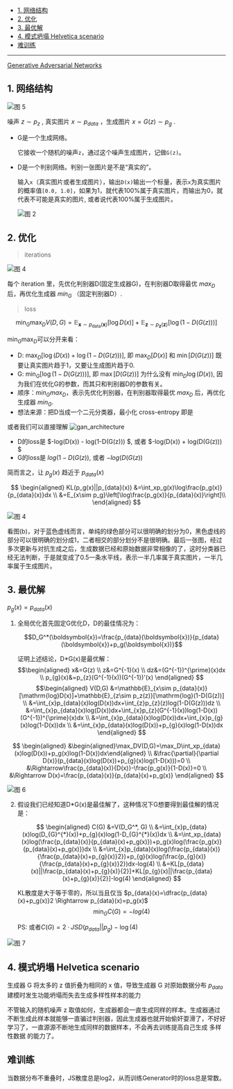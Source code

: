 - [1. 网络结构](#1-网络结构)
- [2. 优化](#2-优化)
- [3. 最优解](#3-最优解)
- [4. 模式坍塌 Helvetica scenario](#4-模式坍塌-helvetica-scenario)
- [难训练](#难训练)

---

[Generative Adversarial Networks](https://arxiv.org/abs/1406.2661)
## 1. 网络结构

![图 5](https://cdn.jsdelivr.net/gh/sword4869/pic1@main/images/202407062014866.png) 

噪声 $z\sim p_z$ , 真实图片 $x\sim p_{data}$ ，生成图片 $x=G(z)\sim p_g$ .

- G是一个生成网络。
  
    它接收一个随机的噪声`z`，通过这个噪声生成图片，记做`G(z)`。

- D是一个判别网络。判别一张图片是不是“真实的”。

    输入`x`（真实图片或者生成图片），输出`D(x)`输出一个标量，表示`x`为真实图片的概率值`[0.0, 1.0]`，如果为1，就代表100%属于真实图片，而输出为0，就代表不可能是真实的图片, 或者说代表100%属于生成图片。

    ![图 2](https://cdn.jsdelivr.net/gh/sword4869/pic1@main/images/202407062014867.png)  



## 2. 优化

> iterations

![图 4](https://cdn.jsdelivr.net/gh/sword4869/pic1@main/images/202407062014868.png)

每个 iteration 里，先优化判别器D(固定生成器G)，在判别器D取得最优 $max_D$ 后，再优化生成器 $min_G$ （固定判别器D）.  



> loss


$$\min_G\max_D V(D,G)=\mathbb{E}_{\boldsymbol{x}\sim p_{\mathrm{data}}(\boldsymbol{x})}[\log D(x)]+\mathbb{E}_{\boldsymbol{z}\sim p_{\boldsymbol{z}}(\boldsymbol{z})}[\log(1-D(G(z)))]$$

$\min_G\max_D$可以分开来看：
- D: $\max_D [\log(D(x))+\log(1-D(G(z)))]$, 即 $\max_D [D(x)]$ 和 $\min[D(G(z))]$ 
    既要让真实图片趋于1，又要让生成图片趋于0.
- G: $\min_G [\log(1-D(G(z)))]$, 即 $\max[D(G(z))]$ 
    为什么没有 $\min_D \log(D(x))$, 因为我们在优化G的参数，而其只和判别器D的参数有关。
- 顺序：$min_G max_D$，表示先优化判别器，在判别器取得最优 $max_D$ 后，再优化生成器 $min_G$.
- 想法来源：把D当成一个二元分类器，最小化 cross-entropy 即是


或者我们可以直接理解
![gan_architecture](https://easy-ai.oss-cn-shanghai.aliyuncs.com/2019-04-10-115913.jpg)
- D的loss是 
    $-log(D(x)) - log(1-D(G(z))) $, 或者 $-log(D(x)) + log(D(G(z))) $
- G的loss是 
    $log(1-D(G(z))$, 或者 $-log(D(G(z))$


简而言之，让 $p_g(x)$ 趋近于 $p_{data}(x)$

$$
\begin{aligned}
KL(p_g(x)||p_{data}(x))
&=\int_xp_g(x)\log\frac{p_g(x)}{p_{data}(x)}dx \\
&=E_{x\sim p_g}\left[\log\frac{p_g(x)}{p_{data}(x)}\right]\\
\end{aligned}
$$

![图 4](https://cdn.jsdelivr.net/gh/sword4869/pic1@main/images/202407062014869.png)  

看图(b)，对于蓝色虚线而言，单纯的绿色部分可以很明确的划分为0，黑色虚线的部分可以很明确的划分成1，二者相交的部分划分不是很明确。最后一张图，经过多次更新与对抗生成之后，生成数据已经和原始数据非常相像的了，这时分类器已经无法判断，于是就变成了0.5一条水平线，表示一半几率属于真实图片，一半几率属于生成图片。

## 3. 最优解

$p_g(x) = p_{data}(x)$

1. 全局优化首先固定G优化D，D的最佳情况为：

    $$D_G^*(\boldsymbol{x})=\frac{p_{data}(\boldsymbol{x})}{p_{data}(\boldsymbol{x})+p_g(\boldsymbol{x})}$$

    证明上述结论，D*G(x)是最优解：
    $$\begin{aligned}
    x&=G(z) \\
    z&=G^{-1}(x) \\
    dz&=(G^{-1})^{\prime}(x)dx \\
    p_{g}(x)&=p_{z}(G^{-1}(x))(G^{-1})'(x)
    \end{aligned}
    $$
    $$\begin{aligned}
    V(D,G)
    &=\mathbb{E}_{x\sim p_{data}(x)}[\mathrm{log}D(x)]+\mathbb{E}_{z\sim p_z(z)}[\mathrm{log}(1-D(G(z))] \\
    &=\int_{x}p_{data}(x)log(D(x))dx+\int_{z}p_{z}(z)log(1-D(G(z)))dz \\
    &=\int_{x}p_{data}(x)log(D(x))dx+\int_{x}p_{z}(G^{-1}(x))log(1-D(x))(G^{-1})^{\prime}(x)dx \\
    &=\int_{x}p_{data}(x)log(D(x))dx+\int_{x}p_{g}(x)log(1-D(x))dx \\
    &=\int_{x}p_{data}(x)log(D(x))+p_{g}(x)log(1-D(x))dx
    \end{aligned}
    $$
    
$$
    \begin{aligned}
    &\begin{aligned}\max_DV(D,G)=\max_D\int_xp_{data}(x)log(D(x))+p_g(x)log(1-D(x))dx\end{aligned} \\
    &\frac{\partial}{\partial D(x)}(p_{data}(x)log(D(x))+p_{g}(x)log(1-D(x)))=0 \\
    &\Rightarrow\frac{p_{data}(x)}{D(x)}-\frac{p_g(x)}{1-D(x)}=0 \\
    &\Rightarrow D(x)=\frac{p_{data}(x)}{p_{data}(x)+p_g(x)}
    \end{aligned}
    $$
    
![图 6](https://cdn.jsdelivr.net/gh/sword4869/pic1@main/images/202407062014870.png)  


2. 假设我们已经知道D*G(x)是最佳解了，这种情况下G想要得到最佳解的情况是：

    $$
    \begin{aligned}
    C(G)
    &=V(D_G^*, G) \\
    &=\int_{x}p_{data}(x)log(D_{G}^{*}(x))+p_{g}(x)log(1-D_{G}^{*}(x))dx \\
    &=\int_xp_{data}(x)log(\frac{p_{data}(x)}{p_{data}(x)+p_g(x)})+p_g(x)log(\frac{p_g(x)}{p_{data}(x)+p_g(x)})dx \\
    &=\int_{x}p_{data}(x)log(\frac{p_{data}(x)}{\frac{p_{data}(x)+p_{g}(x)}2})+p_{g}(x)log(\frac{p_{g}(x)}{\frac{p_{data}(x)+p_{g}(x)}2})dx-log(4) \\
    &=KL[p_{data}(x)||\frac{p_{data}(x)+p_{g}(x)}{2}]+KL[p_{g}(x)||\frac{p_{data}(x)+p_{g}(x)}{2}]-log(4) 
    \end{aligned}
    $$

    KL散度是大于等于零的，所以当且仅当 $p_{data}(x)=\dfrac{p_{data}(x)+p_g(x)}2 \Rightarrow p_{data}(x)=p_g(x)$
    $$\min_G C(G) = -log(4)$$

    PS: 或者$C(G) = 2·JSD (p_{data}||p_g ) - \log(4)$

![图 7](https://cdn.jsdelivr.net/gh/sword4869/pic1@main/images/202407062014871.png)  


## 4. 模式坍塌 Helvetica scenario

生成器 G 将太多的 z 值折叠为相同的 x 值，导致生成器 G 对原始数据分布 $p_{data}$ 建模时发生功能坍塌而失去生成多样性样本的能力

不管输入的随机噪声 z 取值如何，生成器都会一直生成同样的样本。生成器通过不断生成此样本就能够一直骗过判别器，因此生成器也就开始偷奸耍滑了，不好好学习了，一直源源不断地生成同样的数据样本，不会再去训练提高自己生成 多样性数据 的能力了。

## 难训练

当数据分布不重叠时，JS散度总是log2，从而训练Generator时的loss总是常数。
